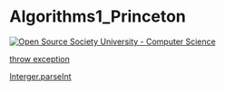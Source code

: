 # Algorithms1_Princeton
[![Open Source Society University - Computer Science](https://img.shields.io/badge/OSSU-computer--science-blue.svg)](https://github.com/ossu/computer-science)

[throw exception](https://github.com/starflyyy3119/Algorithms1_Princeton/blob/master/Percolation/Percolation.java)

[Interger.parseInt](https://github.com/starflyyy3119/Algorithms1_Princeton/blob/master/Percolation/PercolationStats.java)
